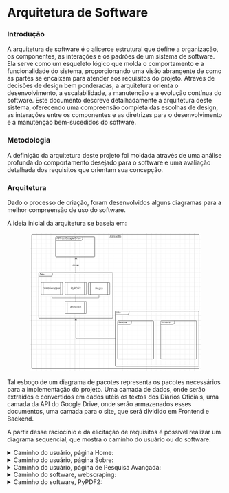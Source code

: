 # Arquitetura de Software 
### Introdução 
A arquitetura de software é o alicerce estrutural que define a organização, os componentes, as interações e os padrões de um sistema de software. Ela serve como um esqueleto lógico que molda o comportamento e a funcionalidade do sistema, proporcionando uma visão abrangente de como as partes se encaixam para atender aos requisitos do projeto. Através de decisões de design bem ponderadas, a arquitetura orienta o desenvolvimento, a escalabilidade, a manutenção e a evolução contínua do software. Este documento descreve detalhadamente a arquitetura deste sistema, oferecendo uma compreensão completa das escolhas de design, as interações entre os componentes e as diretrizes para o desenvolvimento e a manutenção bem-sucedidos do software.

### Metodologia 

A definição da arquitetura deste projeto foi moldada através de uma análise profunda do comportamento desejado para o software e uma avaliação detalhada dos requisitos que orientam sua concepção. 

### Arquitetura 

Dado o processo de criação, foram desenvolvidos alguns diagramas para a melhor compreensão de uso do software. 

A ideia inicial da arquitetura se baseia em: 

<div align="center"> 
    <img src="/site/assets/images/diagramaDePacotes.png" width="400" />
</div>

Tal esboço de um diagrama de pacotes representa os pacotes necessários para a implementação do projeto. Uma camada de dados, onde serão extraídos e convertidos em dados utéis os textos dos Diarios Oficiais, uma camada da API do Google Drive, onde serão armazenados esses documentos, uma camada para o site, que será dividido em Frontend e Backend.

A partir desse raciocínio e da elicitação de requisitos é possível realizar um diagrama sequencial, que mostra o caminho do usuário ou do software. 

<details>
    <summary>Caminho do usuário, página Home:
    </summary>
    <div align="center"> 
    <img src="/site/assets/images/home.png" width="400" />
</div>
</details>

<details>
    <summary>Caminho do usuário, página Sobre:
    </summary>
    <div align="center"> 
    <img src="/site/assets/images/sobre.png" width="400" />
</div>
</details>

<details>
    <summary>Caminho do usuário, página de Pesquisa Avançada:
    </summary>
    <div align="center"> 
    <img src="/site/assets/images/pesquisa.png" width="400" />
</div>
</details>

<details>
    <summary>Caminho do software, webscraping:
    </summary>
    <div align="center"> 
    <img src="/site/assets/images/webscraping.png" width="400" />
</div>
</details>

<details>
    <summary>Caminho do software, PyPDF2:
    </summary>
    <div align="center"> 
    <img src="/site/assets/images/PyPDF.png" width="400" />
</div>
</details>






